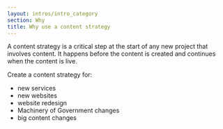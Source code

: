 ```yaml
---
layout: intros/intro_category
section: Why
title: Why use a content strategy
---
```


A content strategy is a critical step at the start of any new project that involves content. It happens before the content is created and continues when the content is live. 

Create a content strategy for:
- new services
- new websites
- website redesign
- Machinery of Government changes 
- big content changes
